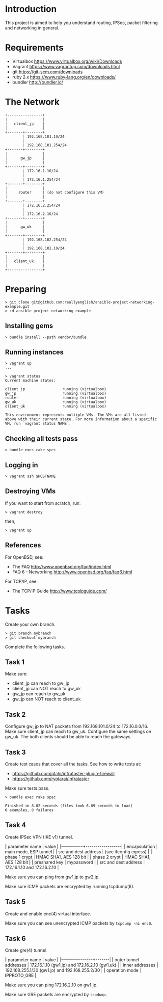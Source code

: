 Introduction
============

This project is aimed to help you understand routing, IPSec, packet filtering and networking in general.

Requirements
============

* Virtualbox https://www.virtualbox.org/wiki/Downloads
* Vagrant https://www.vagrantup.com/downloads.html
* git https://git-scm.com/downloads
* ruby 2.x https://www.ruby-lang.org/en/downloads/
* bundler http://bundler.io/

The Network
===========

    +----------------+
    |                |
    |   client_jp    |
    |                |
    +-------+--------+
            | 192.168.101.10/24
            |
            | 192.168.101.254/24
    +-------+--------+
    |                |
    |      gw_jp     |
    |                |
    +-------+--------+
            | 172.16.1.10/24
            |
            | 172.16.1.254/24
    +-------+--------+
    |                |
    |     router     | (do not configure this VM)
    |                |
    +-------+--------+
            | 172.16.2.254/24
            |
            | 172.16.2.10/24
    +-------+--------+
    |                |
    |      gw_uk     |
    |                |
    +-------+--------+
            | 192.168.102.254/24
            |
            | 192.168.102.10/24
    +-------+--------+
    |                |
    |   client_uk    |
    |                |
    +----------------+

Preparing
=========

    > git clone git@github.com:reallyenglish/ansible-project-networking-example.git
    > cd ansible-project-networking-example

Installing gems
---------------

    > bundle install --path vendor/bundle

Running instances
-----------------

    > vagrant up
    ...

    > vagrant status
    Current machine states:

    client_jp                 running (virtualbox)
    gw_jp                     running (virtualbox)
    router                    running (virtualbox)
    gw_uk                     running (virtualbox)
    client_uk                 running (virtualbox)

    This environment represents multiple VMs. The VMs are all listed
    above with their current state. For more information about a specific
    VM, run `vagrant status NAME`.

Checking all tests pass
-----------------------

    > bundle exec rake spec

Logging in
----------

    > vagrant ssh $HOSTNAME

Destroying VMs
--------------

If you want to start from scratch, run:

    > vagrant destroy

then,

    > vagrant up

References
----------

For OpenBSD, see:

* The FAQ http://www.openbsd.org/faq/index.html
* FAQ 6 - Networking http://www.openbsd.org/faq/faq6.html

For TCP/IP, see:

* The TCP/IP Guide http://www.tcpipguide.com/

Tasks
=====

Create your own branch.

    > git branch mybranch
    > git checkout mybranch

Complete the following tasks.

Task 1
------

Make sure:

* client\_jp can reach to gw\_jp
* client\_jp can NOT reach to gw\_uk
* gw\_jp can reach to gw\_uk
* gw\_jp can NOT reach to client\_uk

Task 2
------

Configure gw\_jp to NAT packets from 192.168.101.0/24 to 172.16.0.0/16. Make sure client\_jp can reach to gw\_uk. Configure the same settings on gw\_uk. The both clients should be able to reach the gateways.

Task 3
------

Create test cases that cover all the tasks. See how to write tests at:

* https://github.com/otahi/infrataster-plugin-firewall
* https://github.com/ryotarai/infrataster

Make sure tests pass.

    > bundle exec rake spec

    Finished in 8.02 seconds (files took 6.69 seconds to load)
    6 examples, 0 failures

Task 4
------

Create IPSec VPN (IKE v1) tunnel.

| parameter name | value       |
|-----------+------------------|
| encapsulation | main mode, ESP tunnel |
| src and dest address | (see ifconfig egress) |
| phase 1 crypt | HMAC SHA1, AES 128 bit |
| phase 2 crypt | HMAC SHA1, AES 128 bit |
| preshared key | mypassword |
| src and dest address | 172.16.1.10 and 172.16.2.10 |

Make sure you can ping from gw1.jp to gw2.jp.

Make sure ICMP packets are encrypted by running tcpdump(8).

Task 5
------

Create and enable enc(4) virtual interface.

Make sure you can see unencrypted ICMP packets by `tcpdump -ni enc0`.

Task 6
------

Create gre(4) tunnel.

| parameter name | value |
|----------------+-------|
| outer tunnel addresses | 172.16.1.10 (gw1.jp) and 172.16.2.10 (gw1.uk) | 
| inner addresses | 192.168.255.1/30 (gw1.jp) and 192.168.255.2/30 |
| operation mode | IPPROTO\_GRE |

Make sure you can ping 172.16.2.10 on gw1.jp.

Make sure GRE packets are encrypted by `tcpdump`.
